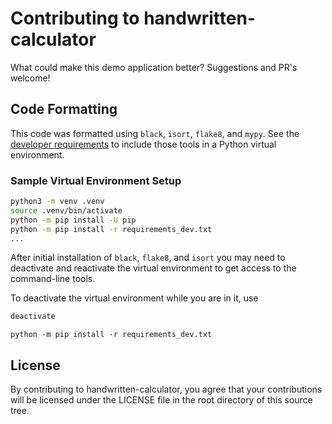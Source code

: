 # Contributing to handwritten-calculator

What could make this demo application better? Suggestions and PR's welcome!

## Code Formatting

This code was formatted using `black`, `isort`, `flake8`, and `mypy`. See the [developer requirements](./requirements_dev.txt) to include those tools in a Python virtual environment.

### Sample Virtual Environment Setup

```bash
python3 -m venv .venv
source .venv/bin/activate
python -m pip install -U pip
python -m pip install -r requirements_dev.txt
...
```

After initial installation of `black`, `flake8`, and `isort` you may need to deactivate and reactivate the virtual environment to get access to the command-line tools.

To deactivate the virtual environment while you are in it, use

```bash
deactivate
```

`python -m pip install -r requirements_dev.txt`

## License

By contributing to handwritten-calculator, you agree that your contributions will be licensed
under the LICENSE file in the root directory of this source tree.

